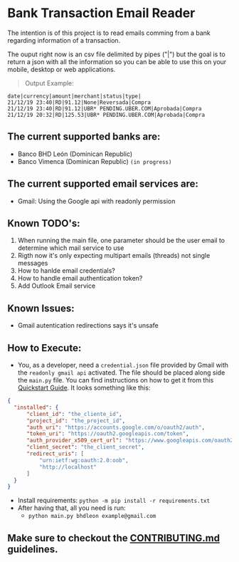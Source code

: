 # Bank Transaction Email Reader
The intention is of this project is to read emails comming from a bank regarding information of a transaction.

The ouput right now is an csv file delimited by pipes ("|") but the goal is to return a json with all the information so you can be able to use this on your mobile, desktop or web applications.

> Output Example:

    date|currency|amount|merchant|status|type|
    21/12/19 23:40|RD|91.12|None|Reversada|Compra
    21/12/19 23:40|RD|91.12|UBR* PENDING.UBER.COM|Aprobada|Compra
    21/12/19 20:32|RD|125.53|UBR* PENDING.UBER.COM|Aprobada|Compra


## The current supported banks are:
  - Banco BHD León (Dominican Republic)
  - Banco Vimenca (Dominican Republic) `(in progress)`

## The current supported email services are:
  - Gmail: Using the Google api with readonly permission


## Known TODO's:
  1. When running the main file, one parameter should be the user email to determine which mail service to use
  1. Rigth now it's only expecting multipart emails (threads) not single messages
  1. How to hanlde email credentials?
  1. How to handle email authentication token?
  1. Add Outlook Email service

## Known Issues:
  - Gmail autentication redirections says it's unsafe

## How to Execute:
  - You, as a developer, need a `credential.json` file provided by Gmail with the `readonly gmail api` activated. The file should be placed along side the `main.py` file. You can find instructions on how to get it from this [Quickstart Guide](https://developers.google.com/gmail/api/quickstart/python). It looks something like this:
  ```json
  {
    "installed": {
        "client_id": "the_cliente_id",
        "project_id": "the_project_id",
        "auth_uri": "https://accounts.google.com/o/oauth2/auth",
        "token_uri": "https://oauth2.googleapis.com/token",
        "auth_provider_x509_cert_url": "https://www.googleapis.com/oauth2/v1/certs",
        "client_secret": "the_client_secret",
        "redirect_uris": [
            "urn:ietf:wg:oauth:2.0:oob",
            "http://localhost"
        ]
    }
  }
  ```
  - Install requirements: `python -m pip install -r requirements.txt`
  - After having that, all you need is run:
    - `python main.py bhdleon example@gmail.com`


## Make sure to checkout the [CONTRIBUTING.md](./CONTRIBUTING.md) guidelines.
